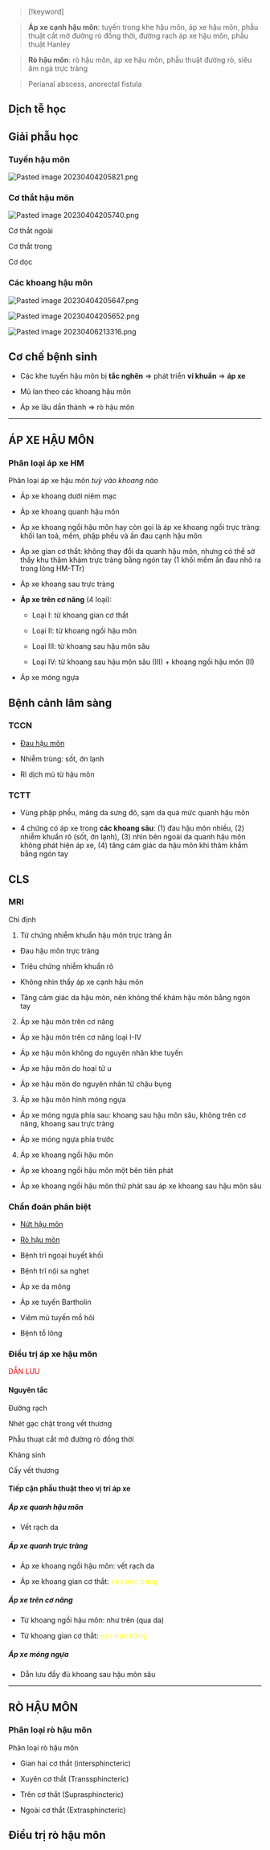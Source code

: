 > [!keyword]  
> **Áp xe cạnh hậu môn**: tuyến trong khe hậu môn, áp xe hậu môn, phẫu thuật cắt mở đường rò đồng thời, đường rạch áp xe hậu môn, phẫu thuật Hanley  
> **Rò hậu môn**: rò hậu môn, áp xe hậu môn, phẫu thuật đường rò, siêu âm ngả trực tràng  
> Perianal abscess, anorectal fistula  
  
## Dịch tễ học  
## Giải phẫu học  
### Tuyến hậu môn  
![Pasted image 20230404205821.png](../../../../200%20Files/image/Pasted%20image%2020230404205821.png)  
### Cơ thắt hậu môn  
![Pasted image 20230404205740.png](../../../../200%20Files/image/Pasted%20image%2020230404205740.png)  
Cơ thắt ngoài  
Cơ thắt trong  
Cơ dọc   
### Các khoang hậu môn  
![Pasted image 20230404205647.png](../../../../200%20Files/image/Pasted%20image%2020230404205647.png)  
![Pasted image 20230404205652.png](../../../../200%20Files/image/Pasted%20image%2020230404205652.png)  
![Pasted image 20230406213316.png](../../../../200%20Files/image/Pasted%20image%2020230406213316.png)  
## Cơ chế bệnh sinh   
- Các khe tuyến hậu môn bị **tắc nghẽn** => phát triển **vi khuẩn** => **áp xe**  
- Mủ lan theo các khoang hậu môn  
- Áp xe lâu dần thành => rò hậu môn  
---  
  
## ÁP XE HẬU MÔN  
### Phân loại áp xe HM  
Phân loại áp xe hậu môn *tuỳ vào khoang nào*  
- Áp xe khoang dưới niêm mạc  
- Áp xe khoang quanh hậu môn  
- Áp xe khoang ngồi hậu môn hay còn gọi là áp xe khoang ngồi trực tràng: khối lan toả, mềm, phập phều và ấn đau cạnh hậu môn  
- Áp xe gian cơ thắt: không thay đổi da quanh hậu môn, nhưng có thể sờ thấy khu thăm khám trực tràng bằng ngón tay (1 khối mềm ấn đau nhô ra trong lòng HM-TTr)  
- Áp xe khoang sau trực tràng  
- **Áp xe trên cơ nâng** (4 loại):  
	- Loại I: từ khoang gian cơ thắt  
	- Loại II: từ khoang ngồi hậu môn  
	- Loại III: từ khoang sau hậu môn sâu  
	- Loại IV: từ khoang sau hậu môn sâu (III) + khoang ngồi hậu môn (II)  
- Áp xe móng ngựa  
## Bệnh cảnh lâm sàng  
### TCCN  
- [Đau hậu môn](./Ti%E1%BA%BFp%20c%E1%BA%ADn%20BN%20c%C3%B3%20than%20phi%E1%BB%81n%20v%C3%B9ng%20h%E1%BA%ADu%20m%C3%B4n.md#Đau%20hậu%20môn)  
- Nhiễm trùng: sốt, ớn lạnh  
- Rỉ dịch mủ từ hậu môn  
  
### TCTT  
- Vùng phập phều, mảng da sưng đỏ, sạm da quá mức quanh hậu môn  
- 4 chứng có áp xe trong **các khoang sâu**: (1) đau hậu môn nhiều, (2) nhiễm khuẩn rõ (sốt, ớn lạnh), (3) nhìn bên ngoài da quanh hậu môn không phát hiện áp xe, (4) tăng cảm giác da hậu môn khi thăm khắm bằng ngón tay  
## CLS  
### MRI   
Chỉ định  
1. Tứ chứng nhiễm khuẩn hậu môn trực tràng ẩn  
- Đau hậu môn trực tràng  
- Triệu chứng nhiễm khuẩn rõ  
- Không nhìn thấy áp xe cạnh hậu môn  
- Tăng cảm giác da hậu môn, nên không thể khám hậu môn bằng ngón tay  
2. Áp xe hậu môn trên cơ nâng  
- Áp xe hậu môn trên cơ nâng loại I-IV  
- Áp xe hậu môn không do nguyên nhân khe tuyến  
- Áp xe hậu môn do hoại tử u  
- Áp xe hậu môn do nguyên nhân từ chậu bụng  
3. Áp xe hậu môn hình móng ngựa  
- Áp xe móng ngựa phía sau: khoang sau hậu môn sâu, không trên cơ nâng, khoang sau trực tràng  
- Áp xe móng ngựa phía trước  
4. Áp xe khoang ngồi hậu môn  
- Áp xe khoang ngồi hậu môn một bên tiên phát  
- Áp xe khoang ngồi hậu môn thứ phát sau áp xe khoang sau hậu môn sâu  
### Chẩn đoán phân biệt  
- [Nứt hậu môn](./N%E1%BB%A9t%20h%E1%BA%ADu%20m%C3%B4n.md)  
- [Rò hậu môn](%C3%81P%20XE%20&%20R%C3%92%20H%E1%BA%ACU%20M%C3%94N.md#RÒ%20HẬU%20MÔN)  
- Bệnh trĩ ngoại huyết khối  
- Bệnh trĩ nội sa nghẹt  
- Áp xe da mông  
- Áp xe tuyến Bartholin  
- Viêm mủ tuyến mồ hôi  
- Bệnh tổ lông  
  
### Điều trị áp xe hậu môn  
<font color="red">DẪN LƯU</font>  
#### Nguyên tắc  
Đường rạch  
Nhét gạc chặt trong vết thương  
Phẫu thuạt cắt mở đường rò đồng thời  
Kháng sinh  
Cấy vết thương  
  
#### Tiếp cận phẫu thuật theo vị trí áp xe  
##### Áp xe quanh hậu môn  
- Vết rạch da  
##### Áp xe quanh trực tràng  
- Áp xe khoang ngồi hậu môn: vết rạch da  
- Áp xe khoang gian cơ thắt: <font color="yellow">vào trực tràng</font>  
##### Áp xe trên cơ nâng  
- Từ khoang ngồi hậu môn: như trên (qua da)  
- Từ khoang gian cơ thắt: <font color="yellow">vào trực tràng</font>  
##### Áp xe móng ngựa  
- Dẫn lưu đầy đủ khoang sau hậu môn sâu  
---  
  
## RÒ HẬU MÔN  
### Phân loại rò hậu môn  
Phân loại rò hậu môn   
- Gian hai cơ thắt (intersphincteric)  
- Xuyên cơ thắt (Transsphincteric)  
- Trên cơ thắt (Suprasphincteric)  
- Ngoài cơ thắt (Extrasphincteric)  
  
  
## Điều trị rò hậu môn  
